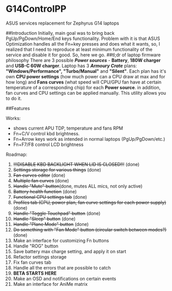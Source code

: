 # G14ControlPP
ASUS services replacement for Zephyrus G14 laptops

##Introduction
Initially, main goal was to bring back PgUp/PgDown/Home/End keys functionality.
Problem with it is that ASUS Optimization handles all the Fn+key presses and does what it wants, so, I realized that I need to reproduce at least minimum functionality of the service and disable it for good.
So, here we go.
##tl;dr of laptop firmware philosophy
There are 3 possible ***Power sources*** - **Battery**, **180W charger** and **USB-C 60W charger**. Laptop has 3 ***Armoury Crate*** plans: **"Windows/Performance",  "Turbo/Manual"** and **"Silent"**.
Each plan has it's own **CPU power settings** (how much power can a CPU draw at max and for how long) and **Fans curves** (what speed will CPU/GPU fan have at certain temperature of a corresponding chip) for each **Power source**. in addition, fan curves and CPU settings can be applied manually. This utility allows you to do it.

##Features

Works:
- shows current APU TDP, temperature and fans RPM
- Fn+C/V control kbd brightness.
- Fn+Arrow keys work as intended in normal laptops (PgUp/PgDown/etc.)
- Fn+F7/F8 control LCD brightness

Roadmap:
1) ~~!!!DISABLE KBD BACKLIGHT WHEN LID IS CLOSED!!!~~ (done)
2) ~~Settings storage for various things~~ (done)
3) ~~Fan curves editor~~ (done)
4) ~~Multiple fan curves~~ (done)
5) ~~Handle "Mute" button~~(done, mutes ALL mics, not only active)
6) ~~Battery health function~~ (done)
7) ~~Functional CPU settings tab~~ (done)
8) ~~Profiles tab (CPU, power plan, fan curve settings for each power supply)~~ (done)
9) ~~Handle "Toggle Touchpad" button~~ (done)
10) ~~Handle "Sleep" button~~ (done)
11) ~~Handle "Plane Mode" button~~ (done)
12) ~~Do something with "Fan Mode" button (circular switch between modes?)~~ (done)
13) Make an interface for customizing Fn buttons
14) Handle "ROG" button
15) Save battery max charge setting, and apply it on start
16) Refactor settings storage
17) Fix fan curves tab
18) Handle all the errors that are possible to catch
19) **BETA STARTS HERE**
20) Make an OSD and notifications on certain events
21) Make an interface for AniMe matrix
